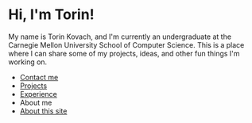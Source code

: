 # Hi, I'm Torin!
My name is Torin Kovach, and I'm currently an undergraduate at the Carnegie Mellon University School of Computer Science. This is a place where I can share some of my projects, ideas, and other fun things I'm working on. 
* [Contact me](contact.html)
* [Projects](projects.html)
* [Experience](experience.html)
* About me
* [About this site](about-site.html)

<!--stackedit_data:
eyJoaXN0b3J5IjpbLTUwMjU4Njg0NiwtMjA2OTY2NzM3NywxMz
U0ODI1NDQsLTczMzc0NzIxNl19
-->